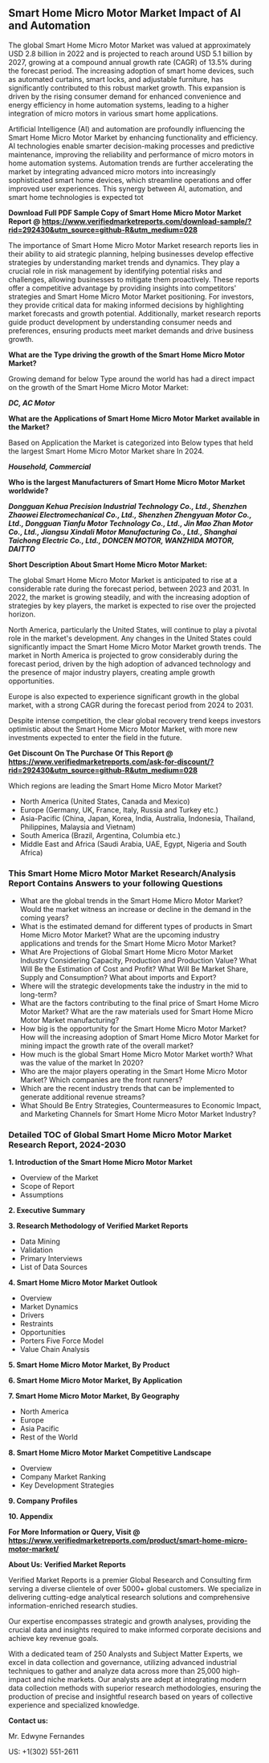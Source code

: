 <h2>Smart Home Micro Motor Market Impact of AI and Automation</h2><p>The global Smart Home Micro Motor Market was valued at approximately USD 2.8 billion in 2022 and is projected to reach around USD 5.1 billion by 2027, growing at a compound annual growth rate (CAGR) of 13.5% during the forecast period. The increasing adoption of smart home devices, such as automated curtains, smart locks, and adjustable furniture, has significantly contributed to this robust market growth. This expansion is driven by the rising consumer demand for enhanced convenience and energy efficiency in home automation systems, leading to a higher integration of micro motors in various smart home applications.</p><p>Artificial Intelligence (AI) and automation are profoundly influencing the Smart Home Micro Motor Market by enhancing functionality and efficiency. AI technologies enable smarter decision-making processes and predictive maintenance, improving the reliability and performance of micro motors in home automation systems. Automation trends are further accelerating the market by integrating advanced micro motors into increasingly sophisticated smart home devices, which streamline operations and offer improved user experiences. This synergy between AI, automation, and smart home technologies is expected tot</p><p id="" class=""><strong>Download Full PDF Sample Copy of Smart Home Micro Motor Market Report @ <a href="https://www.verifiedmarketreports.com/download-sample/?rid=292430&utm_source=github-R&utm_medium=028" target="_blank">https://www.verifiedmarketreports.com/download-sample/?rid=292430&utm_source=github-R&utm_medium=028</a></strong></p><p>The importance of&nbsp;Smart Home Micro Motor Market research reports lies in their ability to aid strategic planning, helping businesses develop effective strategies by understanding market trends and dynamics. They play a crucial role in risk management by identifying potential risks and challenges, allowing businesses to mitigate them proactively. These reports offer a competitive advantage by providing insights into competitors' strategies and Smart Home Micro Motor Market positioning. For investors, they provide critical data for making informed decisions by highlighting market forecasts and growth potential. Additionally, market research reports guide product development by understanding consumer needs and preferences, ensuring products meet market demands and drive business growth.</p><p><strong>What are the&nbsp;Type driving the growth of the Smart Home Micro Motor Market?</strong></p><p id="" class="">Growing demand for below Type around the world has had a direct impact on the growth of the Smart Home Micro Motor Market:</p><em><strong>DC, AC Motor</strong></em></p><strong>What are the&nbsp;Applications&nbsp;of Smart Home Micro Motor Market available in the Market?</strong></p><p id="" class="">Based on Application the Market is categorized into Below types that held the largest Smart Home Micro Motor Market share In 2024.</p><em><strong>Household, Commercial</strong></em></p><strong>Who is the largest Manufacturers of Smart Home Micro Motor Market worldwide?</strong></p><p><em><strong>Dongguan Kehua Precision Industrial Technology Co., Ltd., Shenzhen Zhaowei Electromechanical Co., Ltd., Shenzhen Zhengyuan Motor Co., Ltd., Dongguan Tianfu Motor Technology Co., Ltd., Jin Mao Zhan Motor Co., Ltd., Jiangsu Xindali Motor Manufacturing Co., Ltd., Shanghai Taichong Electric Co., Ltd., DONCEN MOTOR, WANZHIDA MOTOR, DAITTO</strong></em></p><p id="" class=""><strong>Short Description About Smart Home Micro Motor Market:</strong></p><p>The global Smart Home Micro Motor Market is anticipated to rise at a considerable rate during the forecast period, between 2023 and 2031. In 2022, the market is growing steadily, and with the increasing adoption of strategies by key players, the market is expected to rise over the projected horizon.</p><p>North America, particularly the United States, will continue to play a pivotal role in the market's development. Any changes in the United States could significantly impact the Smart Home Micro Motor Market growth trends. The market in North America is projected to grow considerably during the forecast period, driven by the high adoption of advanced technology and the presence of major industry players, creating ample growth opportunities.</p><p>Europe is also expected to experience significant growth in the global market, with a strong CAGR during the forecast period from 2024 to 2031.</p><p>Despite intense competition, the clear global recovery trend keeps investors optimistic about the Smart Home Micro Motor Market, with more new investments expected to enter the field in the future.</p><p id="" class=""><strong>Get Discount On The Purchase Of This Report @ <a href="https://www.verifiedmarketreports.com/ask-for-discount/?rid=292430&utm_source=github-R&utm_medium=028" target="_blank">https://www.verifiedmarketreports.com/ask-for-discount/?rid=292430&utm_source=github-R&utm_medium=028</a></strong></p>Which regions are leading the Smart Home Micro Motor Market?</p><ul><li>North America (United States, Canada and Mexico)</li><li>Europe (Germany, UK, France, Italy, Russia and Turkey etc.)</li><li>Asia-Pacific (China, Japan, Korea, India, Australia, Indonesia, Thailand, Philippines, Malaysia and Vietnam)</li><li>South America (Brazil, Argentina, Columbia etc.)</li><li>Middle East and Africa (Saudi Arabia, UAE, Egypt, Nigeria and South Africa)</li></ul><h3 id="" class="">This Smart Home Micro Motor Market Research/Analysis Report Contains Answers to your following Questions</h3><ul><li>What are the global trends in the Smart Home Micro Motor Market? Would the market witness an increase or decline in the demand in the coming years?</li><li>What is the estimated demand for different types of products in Smart Home Micro Motor Market? What are the upcoming industry applications and trends for the Smart Home Micro Motor Market?</li><li>What Are Projections of Global Smart Home Micro Motor Market Industry Considering Capacity, Production and Production Value? What Will Be the Estimation of Cost and Profit? What Will Be Market Share, Supply and Consumption? What about imports and Export?</li><li>Where will the strategic developments take the industry in the mid to long-term?</li><li>What are the factors contributing to the final price of Smart Home Micro Motor Market? What are the raw materials used for Smart Home Micro Motor Market manufacturing?</li><li>How big is the opportunity for the Smart Home Micro Motor Market? How will the increasing adoption of Smart Home Micro Motor Market for mining impact the growth rate of the overall market?</li><li>How much is the global Smart Home Micro Motor Market worth? What was the value of the market In 2020?</li><li>Who are the major players operating in the Smart Home Micro Motor Market? Which companies are the front runners?</li><li>Which are the recent industry trends that can be implemented to generate additional revenue streams?</li><li>What Should Be Entry Strategies, Countermeasures to Economic Impact, and Marketing Channels for Smart Home Micro Motor Market Industry?</li></ul><h3 id="" class="">Detailed TOC of Global Smart Home Micro Motor Market Research Report, 2024-2030</h3><p id="" class=""><strong>1. Introduction of the Smart Home Micro Motor Market</strong></p><ul><li>Overview of the Market</li><li>Scope of Report</li><li>Assumptions</li></ul><p id="" class=""><strong>2. Executive Summary</strong></p><p id="" class=""><strong>3. Research Methodology of Verified Market Reports</strong></p><ul><li>Data Mining</li><li>Validation</li><li>Primary Interviews</li><li>List of Data Sources</li></ul><p id="" class=""><strong>4. Smart Home Micro Motor Market Outlook</strong></p><ul><li>Overview</li><li>Market Dynamics</li><li>Drivers</li><li>Restraints</li><li>Opportunities</li><li>Porters Five Force Model</li><li>Value Chain Analysis</li></ul><p id="" class=""><strong>5. Smart Home Micro Motor Market, By Product</strong></p><p id="" class=""><strong>6. Smart Home Micro Motor Market, By Application</strong></p><p id="" class=""><strong>7. Smart Home Micro Motor Market, By Geography</strong></p><ul><li>North America</li><li>Europe</li><li>Asia Pacific</li><li>Rest of the World</li></ul><p id="" class=""><strong>8. Smart Home Micro Motor Market Competitive Landscape</strong></p><ul><li>Overview</li><li>Company Market Ranking</li><li>Key Development Strategies</li></ul><p id="" class=""><strong>9. Company Profiles</strong></p><p id="" class=""><strong>10. Appendix</strong></p><p id="" class=""><strong>For More Information or Query, Visit @ <a href="https://www.verifiedmarketreports.com/product/smart-home-micro-motor-market/" target="_blank">https://www.verifiedmarketreports.com/product/smart-home-micro-motor-market/</a></strong></p><p id="" class=""><strong>About Us: Verified Market Reports</strong></p><p id="" class="">Verified Market Reports is a premier Global Research and Consulting firm serving a diverse clientele of over 5000+ global customers. We specialize in delivering cutting-edge analytical research solutions and comprehensive information-enriched research studies.</p><p id="" class="">Our expertise encompasses strategic and growth analyses, providing the crucial data and insights required to make informed corporate decisions and achieve key revenue goals.</p><p id="" class="">With a dedicated team of 250 Analysts and Subject Matter Experts, we excel in data collection and governance, utilizing advanced industrial techniques to gather and analyze data across more than 25,000 high-impact and niche markets. Our analysts are adept at integrating modern data collection methods with superior research methodologies, ensuring the production of precise and insightful research based on years of collective experience and specialized knowledge.</p><p id="" class=""><strong>Contact us:</strong></p><p id="" class="">Mr. Edwyne Fernandes</p><p id="" class="">US: +1(302) 551-2611</p>